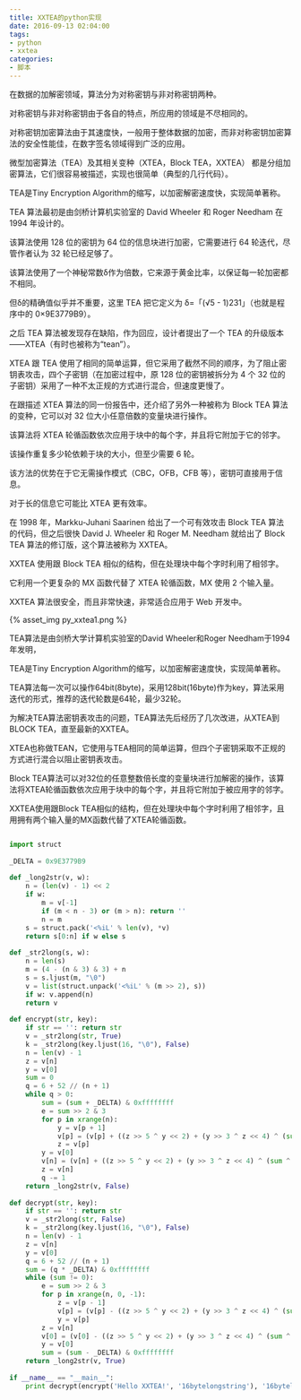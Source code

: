 ```yaml
---
title: XXTEA的python实现
date: 2016-09-13 02:04:00
tags:
- python
- xxtea
categories:
- 脚本
---
```


在数据的加解密领域，算法分为对称密钥与非对称密钥两种。

对称密钥与非对称密钥由于各自的特点，所应用的领域是不尽相同的。

对称密钥加密算法由于其速度快，一般用于整体数据的加密，而非对称密钥加密算法的安全性能佳，在数字签名领域得到广泛的应用。

微型加密算法（TEA）及其相关变种（XTEA，Block TEA，XXTEA） 都是分组加密算法，它们很容易被描述，实现也很简单（典型的几行代码）。



TEA是Tiny Encryption Algorithm的缩写，以加密解密速度快，实现简单著称。

TEA 算法最初是由剑桥计算机实验室的 David Wheeler 和 Roger Needham 在 1994 年设计的。

该算法使用 128 位的密钥为 64 位的信息块进行加密，它需要进行 64 轮迭代，尽管作者认为 32 轮已经足够了。

该算法使用了一个神秘常数δ作为倍数，它来源于黄金比率，以保证每一轮加密都不相同。

但δ的精确值似乎并不重要，这里 TEA 把它定义为 δ=「(√5 - 1)231」（也就是程序中的 0×9E3779B9）。



之后 TEA 算法被发现存在缺陷，作为回应，设计者提出了一个 TEA 的升级版本——XTEA（有时也被称为“tean”）。

XTEA 跟 TEA 使用了相同的简单运算，但它采用了截然不同的顺序，为了阻止密钥表攻击，四个子密钥（在加密过程中，原 128 位的密钥被拆分为 4 个 32 位的子密钥）采用了一种不太正规的方式进行混合，但速度更慢了。



在跟描述 XTEA 算法的同一份报告中，还介绍了另外一种被称为 Block TEA 算法的变种，它可以对 32 位大小任意倍数的变量块进行操作。

该算法将 XTEA 轮循函数依次应用于块中的每个字，并且将它附加于它的邻字。

该操作重复多少轮依赖于块的大小，但至少需要 6 轮。

该方法的优势在于它无需操作模式（CBC，OFB，CFB 等），密钥可直接用于信息。

对于长的信息它可能比 XTEA 更有效率。



在 1998 年，Markku-Juhani Saarinen 给出了一个可有效攻击 Block TEA 算法的代码，但之后很快 David J. Wheeler 和 Roger M. Needham 就给出了 Block TEA 算法的修订版，这个算法被称为 XXTEA。

XXTEA 使用跟 Block TEA 相似的结构，但在处理块中每个字时利用了相邻字。

它利用一个更复杂的 MX 函数代替了 XTEA 轮循函数，MX 使用 2 个输入量。



XXTEA 算法很安全，而且非常快速，非常适合应用于 Web 开发中。

{% asset_img py_xxtea1.png %}


TEA算法是由剑桥大学计算机实验室的David Wheeler和Roger Needham于1994年发明，

TEA是Tiny Encryption Algorithm的缩写，以加密解密速度快，实现简单著称。

TEA算法每一次可以操作64bit(8byte)，采用128bit(16byte)作为key，算法采用迭代的形式，推荐的迭代轮数是64轮，最少32轮。

为解决TEA算法密钥表攻击的问题，TEA算法先后经历了几次改进，从XTEA到BLOCK TEA，直至最新的XXTEA。

XTEA也称做TEAN，它使用与TEA相同的简单运算，但四个子密钥采取不正规的方式进行混合以阻止密钥表攻击。

Block TEA算法可以对32位的任意整数倍长度的变量块进行加解密的操作，该算法将XTEA轮循函数依次应用于块中的每个字，并且将它附加于被应用字的邻字。

XXTEA使用跟Block TEA相似的结构，但在处理块中每个字时利用了相邻字，且用拥有两个输入量的MX函数代替了XTEA轮循函数。



``` python

import struct  
  
_DELTA = 0x9E3779B9  
  
def _long2str(v, w):  
    n = (len(v) - 1) << 2  
    if w:  
        m = v[-1]  
        if (m < n - 3) or (m > n): return ''  
        n = m  
    s = struct.pack('<%iL' % len(v), *v)  
    return s[0:n] if w else s  
  
def _str2long(s, w):  
    n = len(s)  
    m = (4 - (n & 3) & 3) + n  
    s = s.ljust(m, "\0")  
    v = list(struct.unpack('<%iL' % (m >> 2), s))  
    if w: v.append(n)  
    return v  
  
def encrypt(str, key):  
    if str == '': return str  
    v = _str2long(str, True)  
    k = _str2long(key.ljust(16, "\0"), False)  
    n = len(v) - 1  
    z = v[n]  
    y = v[0]  
    sum = 0  
    q = 6 + 52 // (n + 1)  
    while q > 0:  
        sum = (sum + _DELTA) & 0xffffffff  
        e = sum >> 2 & 3  
        for p in xrange(n):  
            y = v[p + 1]  
            v[p] = (v[p] + ((z >> 5 ^ y << 2) + (y >> 3 ^ z << 4) ^ (sum ^ y) + (k[p & 3 ^ e] ^ z))) & 0xffffffff  
            z = v[p]  
        y = v[0]  
        v[n] = (v[n] + ((z >> 5 ^ y << 2) + (y >> 3 ^ z << 4) ^ (sum ^ y) + (k[n & 3 ^ e] ^ z))) & 0xffffffff  
        z = v[n]  
        q -= 1  
    return _long2str(v, False)  
  
def decrypt(str, key):  
    if str == '': return str  
    v = _str2long(str, False)  
    k = _str2long(key.ljust(16, "\0"), False)  
    n = len(v) - 1  
    z = v[n]  
    y = v[0]  
    q = 6 + 52 // (n + 1)  
    sum = (q * _DELTA) & 0xffffffff  
    while (sum != 0):  
        e = sum >> 2 & 3  
        for p in xrange(n, 0, -1):  
            z = v[p - 1]  
            v[p] = (v[p] - ((z >> 5 ^ y << 2) + (y >> 3 ^ z << 4) ^ (sum ^ y) + (k[p & 3 ^ e] ^ z))) & 0xffffffff  
            y = v[p]  
        z = v[n]  
        v[0] = (v[0] - ((z >> 5 ^ y << 2) + (y >> 3 ^ z << 4) ^ (sum ^ y) + (k[0 & 3 ^ e] ^ z))) & 0xffffffff  
        y = v[0]  
        sum = (sum - _DELTA) & 0xffffffff  
    return _long2str(v, True)  
  
if __name__ == "__main__":  
    print decrypt(encrypt('Hello XXTEA!', '16bytelongstring'), '16bytelongstring') 

```

